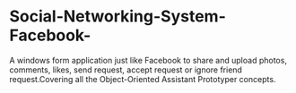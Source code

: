 # Social-Networking-System-Facebook-
A windows form application just like Facebook to share and upload photos, comments, likes, send request, accept request or ignore friend request.Covering all the Object-Oriented Assistant Prototyper concepts.
